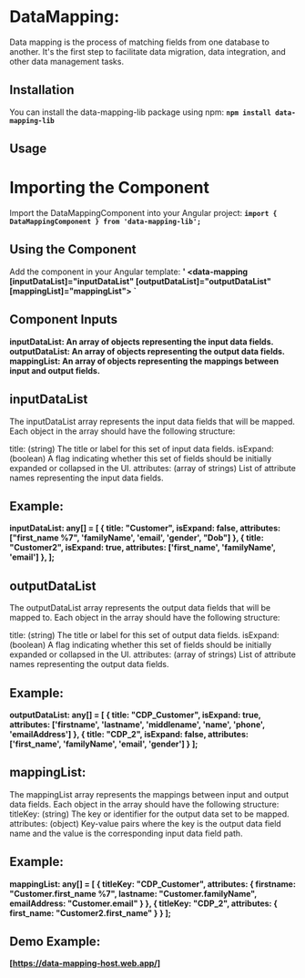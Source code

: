# DataMapping:
Data mapping is the process of matching fields from one database to another. It's the first step to facilitate data migration, data integration, and other data management tasks.

## Installation
You can install the data-mapping-lib package using npm:
**` npm install data-mapping-lib `**
## Usage
# Importing the Component
Import the DataMappingComponent into your Angular project:
**` import { DataMappingComponent } from 'data-mapping-lib'; `**

## Using the Component
Add the <data-mapping> component in your Angular template:
**' <data-mapping [inputDataList]="inputDataList" [outputDataList]="outputDataList" [mappingList]="mappingList"></data-mapping> `**

## Component Inputs
**inputDataList: An array of objects representing the input data fields.
outputDataList: An array of objects representing the output data fields.
mappingList: An array of objects representing the mappings between input and output fields.**

## inputDataList
The inputDataList array represents the input data fields that will be mapped. Each object in the array should have the following structure:

title: (string) The title or label for this set of input data fields.
isExpand: (boolean) A flag indicating whether this set of fields should be initially expanded or collapsed in the UI.
attributes: (array of strings) List of attribute names representing the input data fields.

## Example:
**inputDataList: any[] = [
  {
    title: "Customer",
    isExpand: false,
    attributes: ["first_name %7", 'familyName', 'email', 'gender', "Dob"]
  },
  {
    title: "Customer2",
    isExpand: true,
    attributes: ['first_name', 'familyName', 'email']
  },
];**

## outputDataList
The outputDataList array represents the output data fields that will be mapped to. Each object in the array should have the following structure:

title: (string) The title or label for this set of output data fields.
isExpand: (boolean) A flag indicating whether this set of fields should be initially expanded or collapsed in the UI.
attributes: (array of strings) List of attribute names representing the output data fields.
## Example:
**outputDataList: any[] = [
  {
    title: "CDP_Customer",
    isExpand: true,
    attributes: ['firstname', 'lastname', 'middlename', 'name', 'phone', 'emailAddress']
  },
  {
    title: "CDP_2",
    isExpand: false,
    attributes: ['first_name', 'familyName', 'email', 'gender']
  }
];**

## mappingList:
The mappingList array represents the mappings between input and output data fields. Each object in the array should have the following structure:
titleKey: (string) The key or identifier for the output data set to be mapped.
attributes: (object) Key-value pairs where the key is the output data field name and the value is the corresponding input data field path.
## Example:
**mappingList: any[] = [
 {
   titleKey: "CDP_Customer",
    attributes: {
      firstname: "Customer.first_name %7",
      lastname: "Customer.familyName",
      emailAddress: "Customer.email"
    }
  },
  {
    titleKey: "CDP_2",
    attributes: {
      first_name: "Customer2.first_name"
    }
  }
];**

## Demo Example: 
**[https://data-mapping-host.web.app/]**
